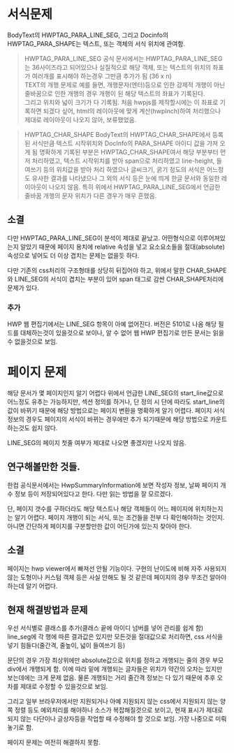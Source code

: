 # 서식문제  
BodyText의 HWPTAG_PARA_LINE_SEG, 그리고 Docinfo의 HWPTAG_PARA_SHAPE는 텍스트, 또는 객체의 서식 위치에 관여함.

> HWPTAG_PARA_LINE_SEG
공식 문서에서는 HWPTAG_PARA_LINE_SEG는 36사이즈라고 되어있으나 실질적으로 해당 객체, 또는 텍스트의 위치의 좌표가 여러개를 표시해야 하는경우 그만큼 추가가 됨 (36 x n)  
TEXT의 개행 문제로 예를 들면, 개행문자(엔터)등으로 인한 강제적 개행이 아닌 줄바꿈으로 인한 개행의 경우 개행이 된 해당 텍스트의 좌표가 기록된다.  
그리고 위치와 넓이 크기가 다 기록됨.
처음 hwpjs를 제작할시에는 이 좌표로 기록하면 되겠다 싶어, html의 레이아웃에 맞게 계산(hwpInch)하여 처리했으나 제대로 레이아웃이 나오지 않아, 보류했었음.

> HWPTAG_CHAR_SHAPE
BodyText의 HWPTAG_CHAR_SHAPE에서 등록된 서식만큼 텍스트 시작위치와 DocInfo의 PARA_SHAPE 아이디 값을 가져 오게 됨
명확하게 기록된 부분은 HWPTAG_CHAR_SHAPE여서 해당 부분부터 먼저 처리하였고, 텍스트 시작위치를 받아 span으로 처리하였고 line-height, 들여쓰기 등의 위치값을 받아 처리 하였으나 
글씨크기, 굵기 정도의 서식은 어느정도 유사한 결과를 나타냈으나 그 외의 서식 등은 눈에 띄게 한글 문서와 동일한 레이아웃이 나오지 않음.
특히 위에서 HWPTAG_PARA_LINE_SEG에서 언급한 줄바꿈 개행의 문자 위치가 다른 경우가 매우 흔했음.

## 소결 

다만  HWPTAG_PARA_LINE_SEG이 분석이 제대로 끝났고. 어떤형식으로 이루어져있는지 알았기 때문에 페이지 용치에 relative 속성을 넣고 요소요소들을 절대(absolute) 속성으로 넣어도 더 이상 겹치는 문제는 
없을듯 하다.

다만 기존의 css처리의 구조형태를 상당히 뒤집어야 하고, 위에서 말한 CHAR_SHAPE와 LINE_SEG의 서식이 겹치는 부분이 있어 span 태그로 감싼 CHAR_SHAPE처리에 문제가 있다.


### 추가

HWP 웹 편집기에서는 LINE_SEG 항목이 아예 없어진다.
버전은 5101로 나옴
해당 필드를 대체하는것이 있을것으로 보이나, 알 수 없어 웹 HWP 편집기로 만든 문서는 읽을 수 없을것으로 보임.


# 페이지 문제

해당 문서가 몇 페이지인지 알기 어렵다
위에서 언급한 LINE_SEG의 start_line값으로 어느정도 유추는 가능하지만, 
섹션 정의를 하거나, 단 정의 시 단에 따라도 start_line의 값이 바뀌기 때문에 해당 방법으로는 페이지 변환을 명확하게 알기 어렵다.
페이지 서식 정보의 경우도 페이지의 서식이 바뀌는 경우에만 추가 되기때문에 해당 방법으로 카운트하는것도 쉽지 않다.

LINE_SEG의 페이지 첫줄 여부가 제대로 나오면 좋겠지만 나오지 않음. 

## 연구해볼만한 것들.

한컴 공식문서에서는 
HwpSummaryInformation에 보면 작성자 정보, 날짜 페이지 개수 정보 등이 저장되어있다고 한다.
다만 읽는 방법을 잘 모르겠다.

단, 페이지 갯수를 구하더라도 해당 텍스트나 해당 객체들이 어느 페이지에 위치하는지는 알기 어렵다.
페이지 개행이 되는 서식, 또는 조건들을 전부 다 확인해야하는 것인지. 아니면 간단하게 페이지를 구분할만한 값이 어딘가에 있는지 찾아야 한다.

## 소결

페이지는 hwp viewer에서 빠져선 안될 기능이다.
구현의 난이도에 비해 자주 사용되지 않는 도형이나 커스텀 객체 등은 사실 안해도 될 것 같은데
페이지의 경우 무조건 알아야 하는데 알기 어렵다.

## 현재 해결방법과 문제

우선 서식별로 클래스를 추가(클래스 끝에 아이디 넘버를 넣어 관리를 쉽게 함)
line_seg에 각 행에 따른 결과값은 있지만 모든것을 절대값으로 처리하면, css 서식을 넣기 힘들다(줄간격, 줄높이, 넓이 들여쓰기 등)

문단의 경우 가장 최상위에만 absolute값으로 위치를 정하고 개행되는 줄의 경우 부모 div에서 개행되게 함.
이에 따라 밑에 개행되는 글자들은 위치가 약간의 오차는 있지만 보는데에는 크게 문제 없음.
물론 개행되는 거리 줄간격 정보는 다 있기 때문에 추후 오차를 제대로 수정할 수 있을것으로 보임.

그리고 일부 브라우저에서만 지원되거나 아예 지원되지 않는 css에서 지원되지 않는 양쪽 정렬 등도 예외처리를 해야하나 소스가 복잡해질것으로 보이고,
현재 표시가 제대로 되지 않는 다단이나 글상자등을 작업할 때 수정해야 할 것으로 보임. 
가장 나중으로 미뤄놓기로 함.

페이지 문제는 여전히 해결하지 못함.
